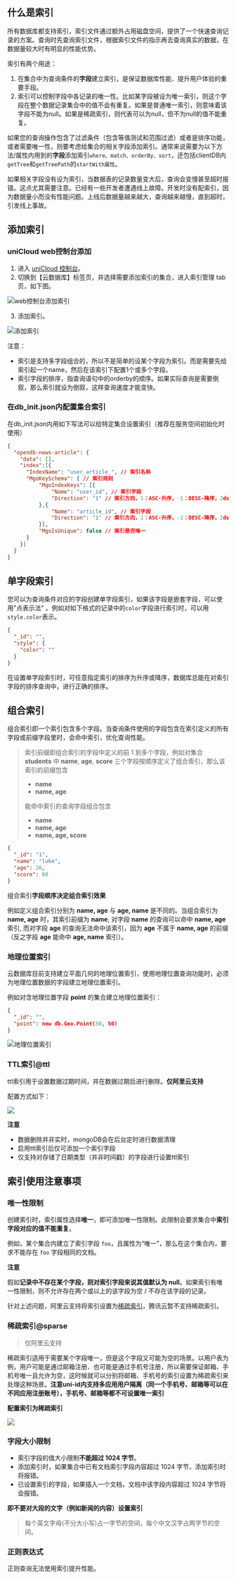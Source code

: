 ## 什么是索引

所有数据库都支持索引，索引文件通过额外占用磁盘空间，提供了一个快速查询记录的方案。查询时先查询索引文件，根据索引文件的指示再去查询真实的数据，在数据量较大时有明显的性能优势。

索引有两个用途：

1. 在集合中为查询条件的**字段**建立索引，是保证数据库性能、提升用户体验的重要手段。
2. 索引可以控制字段中各记录的唯一性。比如某字段被设为唯一索引，则这个字段在整个数据记录集合中的值不会有重复。如果是普通唯一索引，则意味着该字段不能为null。如果是稀疏索引，则代表可以为null，但不为null的值不能重复。

如果您的查询操作包含了过滤条件（包含等值测试和范围过滤）或者是排序功能，或者需要唯一性，则要考虑给集合的相关字段添加索引。通常来说需要为以下方法/属性内用到的**字段**添加索引`where、match、orderBy、sort`，还包括clientDB内`getTree`和`getTreePath`的`startWith属性`。

如果相关字段没有设为索引，当数据表的记录数量变大后，查询会变慢甚至超时报错。这点尤其需要注意。已经有一些开发者遭遇线上故障。开发时没有配索引，因为数据量小而没有性能问题。上线后数据量越来越大，查询越来越慢，直到超时，引发线上事故。

## 添加索引

### uniCloud web控制台添加

1. 进入 [uniCloud 控制台](https://console.cloud.tencent.com/tcb)。
2. 切换到【云数据库】标签页，并选择需要添加索引的集合，进入索引管理 tab 页，如下图。

  ![web控制台添加索引](https://web-assets.dcloud.net.cn/unidoc/zh/unicloud-web-index.jpg)  
  
3. 添加索引。
  
  ![添加索引](https://web-assets.dcloud.net.cn/unidoc/zh/composed-index.jpg)

注意：
- 索引是支持多字段组合的，所以不是简单的设某个字段为索引。而是需要先给索引起一个name，然后在该索引下配置1个或多个字段。
- 索引字段的排序，指查询语句中的orderby的顺序。如果实际查询是需要倒叙，那么索引就设为倒叙，这样查询速度才能变快。

### 在db_init.json内配置集合索引

在db_init.json内用如下写法可以给特定集合设置索引（推荐在服务空间初始化时使用）

```json
{
  "opendb-news-article": {
    "data": [],
    "index":[{
      "IndexName": "user_article_", // 索引名称
      "MgoKeySchema": { // 索引规则
          "MgoIndexKeys": [{
              "Name": "user_id", // 索引字段
              "Direction": "1" // 索引方向，1：ASC-升序，-1：DESC-降序，2dsphere：地理位置
          },{
              "Name": "article_id", // 索引字段
              "Direction": "1" // 索引方向，1：ASC-升序，-1：DESC-降序，2dsphere：地理位置
          }],
          "MgoIsUnique": false // 索引是否唯一
      }
    }]
  }
}
```

## 单字段索引

您可以为查询条件对应的字段创建单字段索引，如果该字段是嵌套字段，可以使用"点表示法" 。例如对如下格式的记录中的`color`字段进行索引时，可以用`style.color`表示。

```json
{
  "_id": "",
  "style": {
    "color": ""
  }
}
```

在设置单字段索引时，可任意指定索引的排序为升序或降序，数据库总能在对索引字段的排序查询中，进行正确的排序。

## 组合索引

组合索引即一个索引包含多个字段。当查询条件使用的字段包含在索引定义的所有字段或前缀字段里时，会命中索引，优化查询性能。

> 索引前缀即组合索引的字段中定义的前 1 到多个字段，例如对集合 **students** 中 **name**, **age**, **score** 三个字段按顺序定义了组合索引，那么该索引的前缀包含
> 
> - **name**
> - **name, age**
> 
> 能命中索引的查询字段组合包含
> 
> - **name**
> - **name, age**
> - **name, age, score**
> 

```json
{
  "_id": "1",
  "name": "luke",
  "age": 26,
  "score": 80
}
```

组合索引**字段顺序决定组合索引效果**

例如定义组合索引分别为 **name, age** 与 **age, name** 是不同的。当组合索引为 **name, age** 时，其索引前缀为 **name**, 对字段 **name** 的查询可以命中 **name, age** 索引, 而对字段 **age** 的查询无法命中该索引，因为 **age** 不属于 **name, age** 的前缀（反之字段 **age** 能命中 **age, name** 索引）。


### 地理位置索引

云数据库目前支持建立平面几何的地理位置索引，使用地理位置查询功能时，必须为地理位置数据的字段建立地理位置索引。

例如对含地理位置字段 **point** 的集合建立地理位置索引：

```json
{
  "_id": "",
  "point": new db.Geo.Point(50, 50)
}
```

![地理位置索引](https://web-assets.dcloud.net.cn/unidoc/zh/unicloud-web-index-geo.jpg)

### TTL索引@ttl

ttl索引用于设置数据过期时间，并在数据过期后进行删除。**仅阿里云支持**

配置方式如下：

![](https://web-assets.dcloud.net.cn/unidoc/zh/ttl-index.jpg)

**注意**

- 数据删除并非实时，mongoDB会在后台定时进行数据清理
- 启用ttl索引后仅可添加一个索引字段
- 仅支持对存储了日期类型（并非时间戳）的字段进行设置ttl索引

## 索引使用注意事项

### 唯一性限制

创建索引时，索引属性选择**唯一**，即可添加唯一性限制。此限制会要求集合中**索引字段对应的值不能重复**。

例如，某个集合内建立了索引字段 `foo`，且属性为“唯一”，那么在这个集合内，要求不能存在 `foo` 字段相同的文档。

**注意**

假如**记录中不存在某个字段，则对索引字段来说其值默认为 null**。如果索引有唯一性限制，则不允许存在两个或以上的该字段为空 / 不存在该字段的记录。

针对上述问题，阿里云支持将索引设置为[稀疏索引](uniCloud/db-index.md?id=sparse)，腾讯云暂不支持稀疏索引。

### 稀疏索引@sparse

> 仅阿里云支持

稀疏索引适用于需要某个字段唯一，但是这个字段又可能为空的场景。以用户表为例，用户可能是通过邮箱注册、也可能是通过手机号注册，所以需要保证邮箱、手机号唯一且允许为空，这时候就可以分别将邮箱、手机号的索引设置为稀疏索引来处理这种场景。**注意uni-id内支持多应用用户隔离（同一个手机号、邮箱等可以在不同应用注册账号），手机号、邮箱等都不可设置唯一索引**

**配置索引为稀疏索引**

![](https://web-assets.dcloud.net.cn/unidoc/zh/unicloud-web-index-sparse.jpg)

### 字段大小限制

- 索引字段的值大小限制**不能超过 1024 字节**。
- 添加索引时，如果集合中已有文档索引字段内容超过 1024 字节，添加索引时将报错。
- 已设置索引的字段，如果插入一个文档，文档中该字段内容超过 1024 字节将会报错。

**即不要对大段的文字（例如新闻的内容）设置索引**

> 每个英文字母(不分大小写)占一字节的空间，每个中文汉字占两字节的空间。

### 正则表达式

正则查询无法使用索引提升性能。
